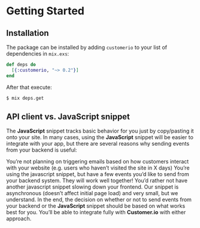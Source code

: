 # Getting Started

## Installation

The package can be installed
by adding `customerio` to your list of dependencies in `mix.exs`:

```elixir
def deps do
  [{:customerio, "~> 0.2"}]
end
```

After that execute:

```bash
$ mix deps.get
```

## API client vs. JavaScript snippet


The **JavaScript** snippet tracks basic behavior for you just by copy/pasting it onto your site. In many cases, using the **JavaScript** snippet will be easier to integrate with your app, but there are several reasons why sending events from your backend is useful:

You’re not planning on triggering emails based on how customers interact with your website (e.g. users who haven’t visited the site in X days)
You’re using the javascript snippet, but have a few events you’d like to send from your backend system. They will work well together!
You’d rather not have another javascript snippet slowing down your frontend. Our snippet is asynchronous (doesn’t affect initial page load) and very small, but we understand.
In the end, the decision on whether or not to send events from your backend or the **JavaScript** snippet should be based on what works best for you. You’ll be able to integrate fully with **Customer.io** with either approach.
